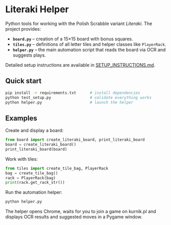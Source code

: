 # Literaki Helper

Python tools for working with the Polish Scrabble variant *Literaki*. The project provides:

- **`board.py`** – creation of a 15×15 board with bonus squares.
- **`tiles.py`** – definitions of all letter tiles and helper classes like `PlayerRack`.
- **`helper.py`** – the main automation script that reads the board via OCR and suggests plays.

Detailed setup instructions are available in [SETUP_INSTRUCTIONS.md](SETUP_INSTRUCTIONS.md).

## Quick start

```bash
pip install -r requirements.txt      # install dependencies
python test_setup.py                 # validate everything works
python helper.py                     # launch the helper
```

## Examples

Create and display a board:

```python
from board import create_literaki_board, print_literaki_board
board = create_literaki_board()
print_literaki_board(board)
```

Work with tiles:

```python
from tiles import create_tile_bag, PlayerRack
bag = create_tile_bag()
rack = PlayerRack(bag)
print(rack.get_rack_str())
```

Run the automation helper:

```bash
python helper.py
```

The helper opens Chrome, waits for you to join a game on kurnik.pl and displays OCR results and suggested moves in a Pygame window.
